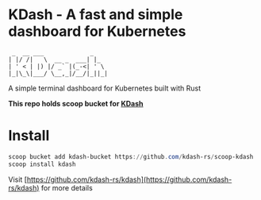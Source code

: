 # KDash - A fast and simple dashboard for Kubernetes

```
 _  __ ___             _
| |/ /|   \  __ _  ___| |_
| ' < | |) |/ _` |(_-<| ' \
|_|\_\|___/ \__,_|/__/|_||_|
```

A simple terminal dashboard for Kubernetes built with Rust

**This repo holds scoop bucket for [KDash](https://github.com/kdash-rs/kdash)**

# Install

```powershell
scoop bucket add kdash-bucket https://github.com/kdash-rs/scoop-kdash
scoop install kdash
```

Visit [https://github.com/kdash-rs/kdash](https://github.com/kdash-rs/kdash) for more details
